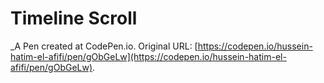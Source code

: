 # Timeline Scroll
 _A Pen created at CodePen.io. Original URL: [https://codepen.io/hussein-hatim-el-afifi/pen/gObGeLw](https://codepen.io/hussein-hatim-el-afifi/pen/gObGeLw).

 